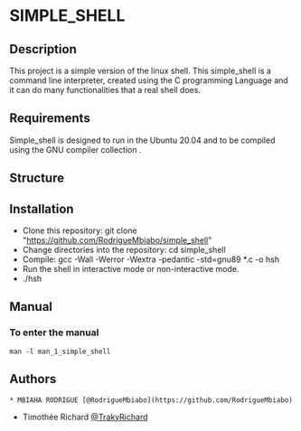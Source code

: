 # SIMPLE_SHELL

## Description
This project is a simple version of the linux shell. This simple_shell is a command line interpreter, created using the C programming Language and it can do many functionalities that a real shell does.

## Requirements

Simple_shell is designed to run in the Ubuntu 20.04 and to be compiled using the GNU compiler collection .

## Structure


## Installation

* Clone this repository: git clone "https://github.com/RodrigueMbiabo/simple_shell"
* Change directories into the repository: cd simple_shell
* Compile: gcc -Wall -Werror -Wextra -pedantic -std=gnu89 *.c -o hsh
* Run the shell in interactive mode or non-interactive mode.
* ./hsh

## Manual 

### To enter the manual 
```
man -l man_1_simple_shell
```

## Authors
```
* MBIAHA RODRIGUE [@RodrigueMbiabo](https://github.com/RodrigueMbiabo)
```
* Timothée Richard [@TrakyRichard](https://github.com/TrakyRichard)